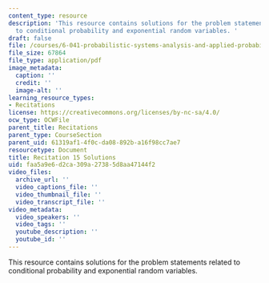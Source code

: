 ```yaml
---
content_type: resource
description: 'This resource contains solutions for the problem statements related
  to conditional probability and exponential random variables. '
draft: false
file: /courses/6-041-probabilistic-systems-analysis-and-applied-probability-fall-2010/faa5a9e6d2ca309a27385d8aa47144f2_MIT6_041F10_rec15_sol.pdf
file_size: 67864
file_type: application/pdf
image_metadata:
  caption: ''
  credit: ''
  image-alt: ''
learning_resource_types:
- Recitations
license: https://creativecommons.org/licenses/by-nc-sa/4.0/
ocw_type: OCWFile
parent_title: Recitations
parent_type: CourseSection
parent_uid: 61319af1-4f0c-da08-892b-a16f98cc7ae7
resourcetype: Document
title: Recitation 15 Solutions
uid: faa5a9e6-d2ca-309a-2738-5d8aa47144f2
video_files:
  archive_url: ''
  video_captions_file: ''
  video_thumbnail_file: ''
  video_transcript_file: ''
video_metadata:
  video_speakers: ''
  video_tags: ''
  youtube_description: ''
  youtube_id: ''
---
```

This resource contains solutions for the problem statements related to conditional probability and exponential random variables.